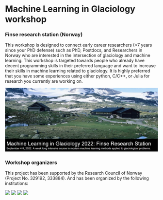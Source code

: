 # Machine Learning in Glaciology workshop

### Finse research station (Norway)

This workshop is designed to connect early career researchers (<7 years since your PhD defense) such as PhD, 
Postdocs, and Researchers in Norway who are interested in the intersection of glaciology and machine learning. 
This workshop is targeted towards people who already have decent programming skills in their preferred language and 
want to increase their skills in machine learning related to glaciology. It is highly preferred that you have some 
experiences using either python, C/C++, or Julia for research you currently are working on. 

<img src="finse_banner.png" width="700"/>

### Workshop organizers

This project has been supported by the Research Council of Norway (Project No. 329192, 333884). And has been organized by the following institutions:

<img src="https://machine-learning-in-glaciology-workshop.github.io/assets/imgs/uio.png" width="300"/>

<img src="https://machine-learning-in-glaciology-workshop.github.io/assets/imgs/uib.png" width="300"/>

<img src="https://machine-learning-in-glaciology-workshop.github.io/assets/imgs/imau.png" width="400"/>

<img src="https://machine-learning-in-glaciology-workshop.github.io/assets/imgs/berkeley.png" width="200"/>


